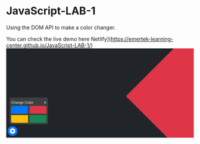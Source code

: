 # JavaScript-LAB-1
Using the DOM API to make a color changer.

You can check the live demo here Netlify](https://emertek-learning-center.github.io/JavaScript-LAB-1/)  
![img](github/DeepinScreenshot_select-area_20220114112612.png)  